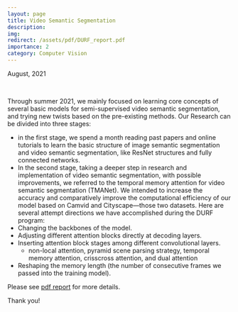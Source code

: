 ```yaml
---
layout: page
title: Video Semantic Segmentation
description: 
img: 
redirect: /assets/pdf/DURF_report.pdf
importance: 2
category: Computer Vision
---
```


August, 2021

<br>

Through summer 2021, we mainly focused on learning core concepts of several basic models for semi-supervised video semantic segmentation, and trying new twists based on the pre-existing methods. Our Research can be divided into three stages: 
- in the first stage, we spend a month reading past papers and online tutorials to learn the basic structure of image semantic segmentation and video semantic segmentation, like ResNet structures and fully connected networks.
- In the second stage, taking a deeper step in research and implementation of video semantic segmentation, with possible improvements, we referred to the temporal memory attention for video semantic segmentation (TMANet). We intended to increase the accuracy and comparatively improve the computational efficiency of our model based on Camvid and Cityscape—those two datasets. Here are several attempt directions we have accomplished during the DURF program:
- Changing the backbones of the model.
- Adjusting different attention blocks directly at decoding layers.
- Inserting attention block stages among different convolutional layers.
    - non-local attention, pyramid scene parsing strategy, temporal memory attention, crisscross attention, and dual attention
- Reshaping the memory length (the number of consecutive frames we passed into the training model).

Please see <a href="/assets/pdf/DURF_report.pdf" target="_blank">pdf report</a> for more details.

Thank you!

